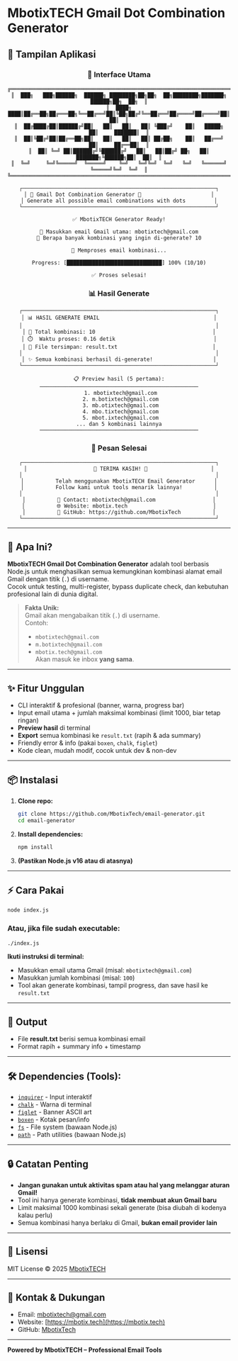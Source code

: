 # MbotixTECH Gmail Dot Combination Generator

## 📸 Tampilan Aplikasi

<div align="center">

### 🎨 Interface Utama
```
╔══════════════════════════════════════════════════════════════════════════════════════╗
║  ███╗   ███╗██████╗  ██████╗ ████████╗██╗██╗  ██╗████████╗███████╗ ██████╗██╗  ██╗  ║
║  ████╗ ████║██╔══██╗██╔═══██╗╚══██╔══╝██║╚██╗██╔╝╚══██╔══╝██╔════╝██╔════╝██║  ██║  ║
║  ██╔████╔██║██████╔╝██║   ██║   ██║   ██║ ╚███╔╝    ██║   █████╗  ██║     ███████║  ║
║  ██║╚██╔╝██║██╔══██╗██║   ██║   ██║   ██║ ██╔██╗    ██║   ██╔══╝  ██║     ██╔══██║  ║
║  ██║ ╚═╝ ██║██████╔╝╚██████╔╝   ██║   ██║██╔╝ ██╗   ██║   ███████╗╚██████╗██║  ██║  ║
║  ╚═╝     ╚═╝╚═════╝  ╚═════╝    ╚═╝   ╚═╝╚═╝  ╚═╝   ╚═╝   ╚══════╝ ╚═════╝╚═╝  ╚═╝  ║
╚══════════════════════════════════════════════════════════════════════════════════════╝

┌─────────────────────────────────────────────────────────────┐
│ 🚀 Gmail Dot Combination Generator 🚀                      │
│ Generate all possible email combinations with dots         │
└─────────────────────────────────────────────────────────────┘

✅ MbotixTECH Generator Ready!

📧 Masukkan email Gmail utama: mbotixtech@gmail.com
🔢 Berapa banyak kombinasi yang ingin di-generate? 10

🔧 Memproses email kombinasi...

Progress: [██████████████████████████████] 100% (10/10)

✅ Proses selesai!
```

### 📊 Hasil Generate
```
┌─────────────────────────────────────────────────────────────┐
│ 📊 HASIL GENERATE EMAIL                                    │
│                                                             │
│ 🔢 Total kombinasi: 10                                     │
│ ⏱️  Waktu proses: 0.16 detik                               │
│ 📁 File tersimpan: result.txt                              │
│                                                             │
│ ✨ Semua kombinasi berhasil di-generate!                   │
└─────────────────────────────────────────────────────────────┘

📋 Preview hasil (5 pertama):
──────────────────────────────────────────────────
 1. mbotixtech@gmail.com
 2. m.botixtech@gmail.com
 3. mb.otixtech@gmail.com
 4. mbo.tixtech@gmail.com
 5. mbot.ixtech@gmail.com
... dan 5 kombinasi lainnya
──────────────────────────────────────────────────
```

### 🎉 Pesan Selesai
```
┌─────────────────────────────────────────────────────────────┐
│                     🎉 TERIMA KASIH! 🎉                    │
│                                                             │
│          Telah menggunakan MbotixTECH Email Generator      │
│          Follow kami untuk tools menarik lainnya!          │
│                                                             │
│          📧 Contact: mbotixtech@gmail.com                  │
│          🌐 Website: mbotix.tech                           │
│          🐙 GitHub: https://github.com/MbotixTech          │
└─────────────────────────────────────────────────────────────┘
```

</div>

---

## 🚀 Apa Ini?

**MbotixTECH Gmail Dot Combination Generator** adalah tool berbasis Node.js untuk menghasilkan semua kemungkinan kombinasi alamat email Gmail dengan titik (`.`) di username.  
Cocok untuk testing, multi-register, bypass duplicate check, dan kebutuhan profesional lain di dunia digital.

> **Fakta Unik:**  
> Gmail akan mengabaikan titik (`.`) di username.  
> Contoh:  
> - `mbotixtech@gmail.com`  
> - `m.botixtech@gmail.com`  
> - `mbotix.tech@gmail.com`  
> Akan masuk ke inbox **yang sama**.

---

## ✨ Fitur Unggulan

- CLI interaktif & profesional (banner, warna, progress bar)
- Input email utama + jumlah maksimal kombinasi (limit 1000, biar tetap ringan)
- **Preview hasil** di terminal
- **Export** semua kombinasi ke `result.txt` (rapih & ada summary)
- Friendly error & info (pakai `boxen`, `chalk`, `figlet`)
- Kode clean, mudah modif, cocok untuk dev & non-dev

---

## 📦 Instalasi

1. **Clone repo:**
   ```bash
   git clone https://github.com/MbotixTech/email-generator.git
   cd email-generator
   ```

2. **Install dependencies:**
   ```bash
   npm install
   ```

3. **(Pastikan Node.js v16 atau di atasnya)**

---

## ⚡️ Cara Pakai

```bash
node index.js
```

### Atau, jika file sudah executable:

```bash
./index.js
```

**Ikuti instruksi di terminal:**

* Masukkan email utama Gmail (misal: `mbotixtech@gmail.com`)
* Masukkan jumlah kombinasi (misal: `100`)
* Tool akan generate kombinasi, tampil progress, dan save hasil ke `result.txt`

---

## 📂 Output

* File **result.txt** berisi semua kombinasi email
* Format rapih + summary info + timestamp

---

## 🛠️ Dependencies (Tools):

* [`inquirer`](https://www.npmjs.com/package/inquirer) - Input interaktif
* [`chalk`](https://www.npmjs.com/package/chalk) - Warna di terminal
* [`figlet`](https://www.npmjs.com/package/figlet) - Banner ASCII art
* [`boxen`](https://www.npmjs.com/package/boxen) - Kotak pesan/info
* [`fs`](https://nodejs.org/api/fs.html) - File system (bawaan Node.js)
* [`path`](https://nodejs.org/api/path.html) - Path utilities (bawaan Node.js)

---

## 🔒 Catatan Penting

* **Jangan gunakan untuk aktivitas spam atau hal yang melanggar aturan Gmail!**
* Tool ini hanya generate kombinasi, **tidak membuat akun Gmail baru**
* Limit maksimal 1000 kombinasi sekali generate (bisa diubah di kodenya kalau perlu)
* Semua kombinasi hanya berlaku di Gmail, **bukan email provider lain**

---

## 📄 Lisensi

MIT License
© 2025 [MbotixTECH](https://mbotix.tech)

---

## 👋 Kontak & Dukungan

* Email: [mbotixtech@gmail.com](mailto:mbotixtech@gmail.com)
* Website: [https://mbotix.tech](https://mbotix.tech)
* GitHub: [MbotixTech](https://github.com/MbotixTech)

---

**Powered by MbotixTECH – Professional Email Tools**
